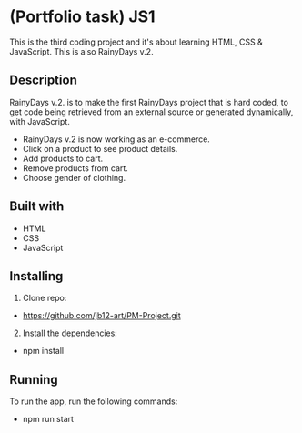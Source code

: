 # (Portfolio task) JS1

This is the third coding project and it's about learning HTML, CSS & JavaScript. This is also RainyDays v.2.

## Description

RainyDays v.2. is to make the first RainyDays project that is hard coded, to get code being retrieved from an external source or generated dynamically, with JavaScript.

- RainyDays v.2 is now working as an e-commerce.
- Click on a product to see product details.
- Add products to cart.
- Remove products from cart.
- Choose gender of clothing.

## Built with

- HTML
- CSS
- JavaScript

## Installing

1. Clone repo:

- https://github.com/jb12-art/PM-Project.git

2. Install the dependencies:

- npm install

## Running

To run the app, run the following commands:

- npm run start
